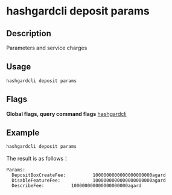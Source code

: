 # hashgardcli deposit params

## Description
Parameters and service charges

## Usage


```shell
hashgardcli deposit params
```
## Flags
**Global flags, query command flags** [hashgardcli](../README.md)

## Example

```shell
hashgardcli deposit params
```

The result is as follows：

```shell
Params:
  DepositBoxCreateFee:			1000000000000000000000agard
  DisableFeatureFee:			1000000000000000000000agard
  DescribeFee:			100000000000000000000agard
```
